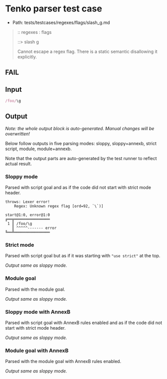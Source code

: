 # Tenko parser test case

- Path: tests/testcases/regexes/flags/slash_g.md

> :: regexes : flags
>
> ::> slash g
>
> Cannot escape a regex flag. There is a static semantic disallowing it explicitly.

## FAIL

## Input

`````js
/foo/\g
`````

## Output

_Note: the whole output block is auto-generated. Manual changes will be overwritten!_

Below follow outputs in five parsing modes: sloppy, sloppy+annexb, strict script, module, module+annexb.

Note that the output parts are auto-generated by the test runner to reflect actual result.

### Sloppy mode

Parsed with script goal and as if the code did not start with strict mode header.

`````
throws: Lexer error!
    Regex: Unknown regex flag [ord=92, `\`)]

start@1:0, error@1:0
╔══╦════════════════
 1 ║ /foo/\g
   ║ ^^^^^------- error
╚══╩════════════════

`````

### Strict mode

Parsed with script goal but as if it was starting with `"use strict"` at the top.

_Output same as sloppy mode._

### Module goal

Parsed with the module goal.

_Output same as sloppy mode._

### Sloppy mode with AnnexB

Parsed with script goal with AnnexB rules enabled and as if the code did not start with strict mode header.

_Output same as sloppy mode._

### Module goal with AnnexB

Parsed with the module goal with AnnexB rules enabled.

_Output same as sloppy mode._
